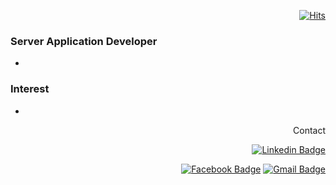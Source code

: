 <div align=right>

[![Hits](https://hits.seeyoufarm.com/api/count/incr/badge.svg?url=https%3A%2F%2Fgithub.com%2Finspire12)](https://hits.seeyoufarm.com)

</div>

### Server Application Developer
- 

### Interest
- 

<div align=right>
Contact 

[![Linkedin Badge](https://img.shields.io/badge/-LinkedIn-blue?style=flat-square&logo=Linkedin&logoColor=white&link=https://www.linkedin.com/in/yeonghak-seo-138bb5b5/)](https://www.linkedin.com/in/yeonghak-seo-138bb5b5/) 

[![Facebook Badge](https://img.shields.io/badge/-Facebook-1877f2?style=flat-square&logo=facebook&logoColor=white&link=https://www.facebook.com/inspire12)](https://www.facebook.com/inspire12) 
[![Gmail Badge](https://img.shields.io/badge/-Gmail-d14836?style=flat-square&logo=Gmail&logoColor=white&link=mailto:seo.yeonghak.1992@gmail.com)](mailto:seo.yeonghak.1992@gmail.com)
</div>
